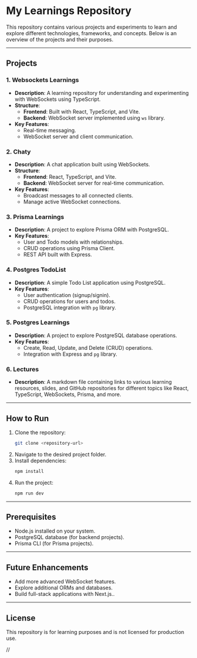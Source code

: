 # My Learnings Repository

This repository contains various projects and experiments to learn and explore different technologies, frameworks, and concepts. Below is an overview of the projects and their purposes.

---

## Projects

### 1. **Websockets Learnings**
- **Description**: A learning repository for understanding and experimenting with WebSockets using TypeScript.
- **Structure**:
  - **Frontend**: Built with React, TypeScript, and Vite.
  - **Backend**: WebSocket server implemented using `ws` library.
- **Key Features**:
  - Real-time messaging.
  - WebSocket server and client communication.

### 2. **Chaty**
- **Description**: A chat application built using WebSockets.
- **Structure**:
  - **Frontend**: React, TypeScript, and Vite.
  - **Backend**: WebSocket server for real-time communication.
- **Key Features**:
  - Broadcast messages to all connected clients.
  - Manage active WebSocket connections.

### 3. **Prisma Learnings**
- **Description**: A project to explore Prisma ORM with PostgreSQL.
- **Key Features**:
  - User and Todo models with relationships.
  - CRUD operations using Prisma Client.
  - REST API built with Express.

### 4. **Postgres TodoList**
- **Description**: A simple Todo List application using PostgreSQL.
- **Key Features**:
  - User authentication (signup/signin).
  - CRUD operations for users and todos.
  - PostgreSQL integration with `pg` library.

### 5. **Postgres Learnings**
- **Description**: A project to explore PostgreSQL database operations.
- **Key Features**:
  - Create, Read, Update, and Delete (CRUD) operations.
  - Integration with Express and `pg` library.

### 6. **Lectures**
- **Description**: A markdown file containing links to various learning resources, slides, and GitHub repositories for different topics like React, TypeScript, WebSockets, Prisma, and more.

---

## How to Run

1. Clone the repository:
   ```bash
   git clone <repository-url>
   ```
2. Navigate to the desired project folder.
3. Install dependencies:
   ```bash
   npm install
   ```
4. Run the project:
   ```bash
   npm run dev
   ```

---

## Prerequisites

- Node.js installed on your system.
- PostgreSQL database (for backend projects).
- Prisma CLI (for Prisma projects).

---

## Future Enhancements

- Add more advanced WebSocket features.
- Explore additional ORMs and databases.
- Build full-stack applications with Next.js..

---

## License

This repository is for learning purposes and is not licensed for production use.




//
